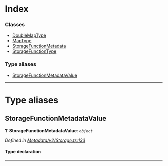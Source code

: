 

# Index

### Classes

* [DoubleMapType](../classes/_metadata_v2_storage_.doublemaptype.md)
* [MapType](../classes/_metadata_v2_storage_.maptype.md)
* [StorageFunctionMetadata](../classes/_metadata_v2_storage_.storagefunctionmetadata.md)
* [StorageFunctionType](../classes/_metadata_v2_storage_.storagefunctiontype.md)

### Type aliases

* [StorageFunctionMetadataValue](_metadata_v2_storage_.md#storagefunctionmetadatavalue)

---

# Type aliases

<a id="storagefunctionmetadatavalue"></a>

##  StorageFunctionMetadataValue

**Ƭ StorageFunctionMetadataValue**: *`object`*

*Defined in [Metadata/v2/Storage.ts:133](https://github.com/polkadot-js/api/blob/3ec4bc3/packages/types/src/Metadata/v2/Storage.ts#L133)*

#### Type declaration

___

